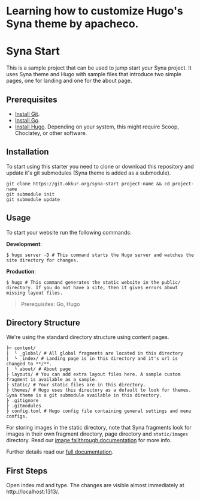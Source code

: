 
# Learning how to customize Hugo's Syna theme by apacheco.

# Syna Start

This is a sample project that can be used to jump start your Syna project. It uses Syna theme and Hugo with sample files that introduce two simple pages, one for landing and one for the about page.

## Prerequisites
- [Install Git](https://git-scm.com/downloads).
- [Install Go](https://golang.org/doc/install).
- [Install Hugo](https://gohugo.io/getting-started/installing/). Depending on your system, this might require Scoop, Choclatey, or other software.

## Installation

To start using this starter you need to clone or download this repository and update it's git submodules (Syna theme is added as a submodule).

```
git clone https://git.okkur.org/syna-start project-name && cd project-name
git submodule init
git submodule update
```

## Usage

To start your website run the following commands:

**Development**:
```
$ hugo server -D # This command starts the Hugo server and watches the site directory for changes.
```

**Production**:
```
$ hugo # This command generates the static website in the public/ directory. If you do not have a site, then it gives errors about missing layout files.
```

> Prerequisites: Go, Hugo

## Directory Structure

We're using the standard directory structure using content pages.

```
├─ content/
|  └ _global/ # All global fragments are located in this directory
|  └ _index/ # Landing page is in this directory and it's url is changed to **/**.
|  └ about/ # About page
├ layouts/ # You can add extra layout files here. A sample custom fragment is available as a sample.
├ static/ # Your static files are in this directory.
├ themes/ # Hugo uses this directory as a default to look for themes. Syna theme is a git submodule available in this directory.
├ .gitignore
├ .gitmodules
├ config.toml # Hugo config file containing general settings and menu configs.
```

For storing images in the static directory, note that Syna fragments look for
images in their own fragment directory, page directory and `static/images`
directory. Read our [image fallthrough documentation](https://syna.okkur.org/docs/image-fallthrough/) for more info.

Further details read our [full documentation](https://syna.okkur.org/docs).

## First Steps

Open index.md and type. The changes are visible almost immediately at http://localhost:1313/.
